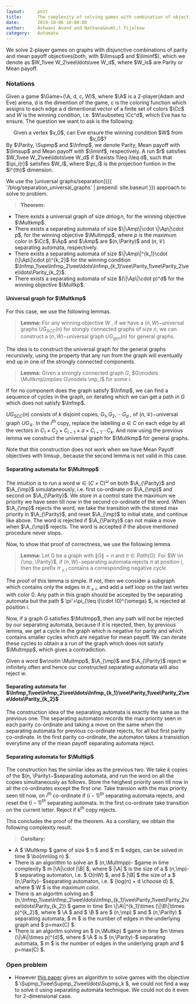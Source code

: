 ```yaml
---
layout:     post
title:      The complexity of solving games with combination of objectives
date:       2019-10-06 10:00:00
author:     Ashwani Anand and Nathana&euml;l Fijalkow
category:   Automata
---
```


<script type="text/x-mathjax-config">
MathJax.Hub.Config({
  TeX: {
    Macros: {
      M: "{\\mathcal{M}}",
      A: "{\\mathcal{A}}",
      Q: "{\\mathbb{Q}}",
      R: "{\\mathbb{R}}",
      C: "{\\mathbb{C}}",
      Z: "{\\mathbb{Z}}",
      N: "{\\mathbb{N}}",
      Na: "{\\mathcal{A}}",
      B: "{\\mathcal{B}}",
      Nw: "{\\mathcal{W}}",
      Lna: "{\\mathcal{L}(\\mathcal{A})}",
      Cc: "{\\mathcal{C}}",
      Bo: "{\\mathcal{O}}",
      Game: "{\\mathcal{G}}",
      Ap: "{\\Na_{\\texttt{P}}}",
      Amp: "{\\Na_{\\texttt{MP}}}",
      Ampp: "{\\Na_{\\texttt{MP,P}}}",
      Lap: "{\\mathcal{L}}",
      Lamp: "{\\mathcal{L}(\\Na_{\\texttt{MP}})}",
      Lampp: "{\\mathcal{L}(\\Na_{\\texttt{MP,P}})}",
      Mult: "{W_1\\vee W_2}",
      Multmpp: "{\\texttt{MP}\\vee\\texttt{P}}",
      Multmpmps: "{\\Supmp\\vee\\Supmp}",
      Multmpmpi: "{\\Infmp\\vee\\Infmp}",
      mp: "{\\texttt{MP}}",
      Supmp: "{\\overline{\\texttt{MP}}}",
      Infmp: "{\\underline{\\texttt{MP}}}",
      Parity: "{\\texttt{P}}",
      Multlang: "{W_1\\vee W_2\\vee\\ldots\\vee W_k}",
      Multkmp: "{\\Infmp_1\\vee\\Infmp_2\\vee\\ldots\\vee\\Infmp_d}",
      Multkp: "{\\Parity_1\\vee\\Parity_2\\vee\\ldots\\vee\\Parity_d}",
      Multkw: "{W_1\\vee W_2\\vee\\ldots\\vee W_k}",
      bo: "{\\mathcal{O}}",
    }
  }
});
</script>

<p class="intro"><span class="dropcap">W</span>e solve 2-player games on graphs with disjunctive combinations of parity and mean payoff objectives(both, with $\limsup$ and $\liminf$), which we denote as $W_1\vee W_2\vee\ldots\vee W_d$, where $W_is$ are Parity or Mean payoff. </p>

### Notations
Given a game $\Game=(\A, d, c, W)$, where $\A$ is a 2-player(Adam and Eve) arena, d is the dimention of the game, c is the coloring function which assigns to each edge a d dimentional vector of a finite set of colors $\Cc$ and $W$ is the winning condition, i.e. $W\subseteq \Cc^d$, which Eve has to ensure. The question we want to ask is the following:
<center>Given a vertex $v_0$, can Eve ensure the winning condition $W$ from $v_0$?</center>
By $\Parity, \Supmp$ and $\Infmp$, we denote Parity, Mean payoff with $\limsup$ and Mean payoff with $\liminf$, respectively. A run $r$ satisfies $W_1\vee W_2\vee\ldots\vee W_d$ if $\exists 1\leq i\leq d$, such that $\pi_i(r)$ satisfies $W_i$, where $\pi_i$ is the projection funtion in the $i^{th}$ dimension.

We use the [universal graphs/separation]({{ '/blog/separation_universal_graphs' | prepend: site.baseurl }}) approach to solve to problem.

> **Theorem:**
* There exists a universal graph of size $dn\log n$, for the winning objective $\Multkmp$.
* There exists a separating automata of size $\|\Amp\|\cdot \|\Ap\|\cdot p$, for the winning objective $\Multmpp$, where $p$ is the maximum color in $\Cc$, $\Ap$ and $\Amp$ are $(n,\Parity)$ and $(n,\mp)$ separating automata, respectively.
* There exists a separating automata of size $\|\Amp\|^{k_1}\cdot (\|\Ap\|\cdot p)^{k_2}$ for the winning condition $\Infmp_1\vee\Infmp_2\vee\ldots\Infmp_{k_1}\vee\Parity_1\vee\Parity_2\vee\ldots\Parity_{k_2}$.
* There exists a separating automata of size $(\|\Ap\|\cdot p)^d$ for the winning objective $\Multkp$.

#### Universal graph for $\Multkmp$
For this case, we use the following lemmas.
> **Lemma:**
For any winning objective $W$ , if we have a $(n, W )−$universal graphs $UG_{SCC}(n)$ for stongly connected graphs of size $n$, we can construct a $(n, W )−$universal graph $UG_{gen} (n)$ for general graphs.

The idea is to construct the universal graph for the general graphs recursively, using the property that any run from the graph will eventually end up in one of the strongly connected components.

> **Lemma:**
Given a strongly connected graph $G$, $G\models \Multkmp\implies G\models \mp_i$ for some $i$.

If for no component does the graph satisfy $\Infmp$, we can find a sequence of cycles in the graph, on iterating which we can get a path in $G$ which does not satisfy $\Infmp$.

$UG_{SCC}(n)$ consists of $k$ disjoint copies, $G_1 , G_2 ,\cdots G_d$ , of $(n, \mp)−$universal graph $UG_{\mp}$. In the $i^{th}$ copy, replace the labelling $a \in C$ on each edge by all the vectors in $C_1 \times C_2 \times C_{i−1} \times {a} \times C_{i+1} \cdots C_k.$ And now using the previous lemma we construct the universal graph for $\Multkmp$ for general graphs.

Note that this construction does not work when we have Mean Payoff objectives with $\limsup$, because the second lemma is not valid in this case.

#### Separating automata for $\Multmpp$
The intuition is to run a word $w \in (C \times C)^{\omega}$ on both $\A_{\Parity}$ and $\A_{\mp}$ simulataneously, i.e. first co-ordinate on $\A_{\mp}$ and second on $\A_{\Parity}$. We store in a control state the maximum we priority we have seen till now in the second co-ordinate of the word. When $\A_{\mp}$ rejects the word, we take the transition with the stored max priority in $\A_{\Parity}$, and reset $\A_{\mp}$ to initial state, and continue like above. The word is rejected if $\A_{\Parity}$ can not make a move when $\A_{\mp}$ rejects. The word is accepted if the above mentioned procedure never stops. 

Now, to show that proof of correctness, we use the following lemma.

> **Lemma:**
Let G be a graph with $\|G\| = n$ and $\pi \in Path(G)$. For $W \in {\mp, \Parity}$, if $(n, W )−$separating automata rejects $\pi$ at position $i$, then the prefix $\pi_{\leq i}$ contains a corresponding negative cycle.

The proof of this lemma is simple. If not, then we consider a subgraph which contains only the edges in $\pi_{\leq i}$, and add a self loop on the last vertex with color 0. Any path in this graph should be accepted by the separating automata but the path $ \pi'=\pi_{\leq i}\cdot (0)^{\omega} $, is rejected at position $i$.

Now, if a graph $G$ satisfies $\Multmpp$, then any path will not be rejected by our separating automata, because if it is rejected, then, by previous lemma, we get a cycle in the graph which is negative for parity and which contains smaller cycles which are negative for mean payoff. We can iterate these cycles to obtain a a run of the graph which does not satisfy $\Multmpp$, which gives a contradiction. 

Given a word $w\notin \Multmpp$, $\A_{\mp}$ and $\A_{\Parity}$ reject $w$ infinitely often and hence our constructed separating automata will also reject $w$.

#### Separating automata for $\Infmp_1\vee\Infmp_2\vee\ldots\Infmp_{k_1}\vee\Parity_1\vee\Parity_2\vee\ldots\Parity_{k_2}$
The construction idea of the separating automata is exactly the same as the previous one. The separating automaton records the max priority seen in each parity co-ordinate and taking a move on the same when the separating automata for previous co-ordinate rejects, for all but first parity co-ordinate. In the first parity co-ordinate, the automaton takes a transistion everytime any of the mean payoff separating automata reject.

#### Separating automata for $\Multkp$
The construction has the similar idea as the previous two. We take $k$ copies of the $(n, \Parity)−$separating automata, and run the word on all the copies simultaneously as follows. Store the heighest priority seen till now in all the co-ordinates except the first one. Take transion with the max priority seen till now, on $i^{th}$ co-ordinate if $(i−1)^{th}$ separating automata rejects, and reset the $(i − 1)^{th}$ separating automata. In the first co-ordinate take transition on the current letter. Reject if $k^{th}$ copy rejects.

This concludes the proof of the theorem. As a corollary, we obtain the following complexity result.
> **Corollary:**
* A $ \Multkmp $ game of size $ n $ and $ m $ edges, can be solved in time $ \bo(mn\log n) $.
* There is an algorithm to solve an $ (n,\Multmpp)- $game in time complexity $ m \|\A\|\cdot \|\B\| $, where $ \|\A\| $ is the size of a $ (n,\mp)- $ separating automaton, i.e. $  O(nW) $, and $ \|\B\| $ the size of a $ (n,\Parity)- $separating automaton, i.e. $ {log(n) + d \choose d} $, where $ W $ is the maximum color.
* There is an algoritm solving an $ (n,\Infmp_1\vee\Infmp_2\vee\ldots\Infmp_{k_1}\vee\Parity_1\vee\Parity_2\vee\ldots\Parity_{k_2}) $ game in time $m \|\A\|^{k_1}\times (\|\B\|\times p)^{k_2}$, where $ \A $ and $ \B $ are $ (n,\mp) $ and $ (n,\Parity) $ separating automata, $ m $ is the number of edges in the underlying graph and $ p=max(C) $.
* There is an algoritm solving an $ (n,\Multkp) $ game in time $m \times (\|\A\|\times p)^{d}$, where $ \A $ is $ (n,\Parity)-$ separating automata, $ m $ is the number of edges in the underlying graph and $ p=max(C) $.

### Open problem
* However [this paper](https://arxiv.org/abs/1210.3141) gives an algorithm to solve games with the objective $ \Supmp_1\vee\Supmp_2\vee\ldots\Supmp_k $, we could not find a way to solve it using separating automata technique. We could not do it even for 2-dimensional case.
